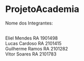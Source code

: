 # ProjetoAcademia
Nome dos Integrantes:<br>

<br>Eliel Mendes RA 1901498
<br>Lucas Cardoso RA 2101415
<br>Guilherme Ramos RA 2101282
<br>Vitor Soares RA 2101783
